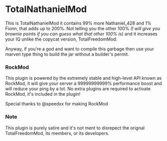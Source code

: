 # TotalNathanielMod

This is TotalNathanielMod it contains 99% more Nathaniel_428 and 1% Fionn, that adds up to 200%. Not telling you the other 100% _(I will give you brownie points if you can guess what that other 100% is)_ and it increases your IQ unlike the copycat version, TotalFreedomMod.

Anyway, if you're a god and want to compile this garbage then use your marven type thing to build the jar without a builder's permit.

### RockMod

This plugin is powered by the extremely stable and high-level API known as RockMod, it will give your server a 99999999999% performance boost and will reduce your ping by a lot.
No extra plugins are required to activate RockMod, it's included in the plugin!

Special thanks to @speedxx for making RockMod

### Note

This plugin is purely satire and it's not ment to disrepect the orignal TotalFreedomMod, its members, or its developers.
